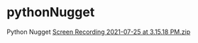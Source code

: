 # pythonNugget
Python Nugget
[Screen Recording 2021-07-25 at 3.15.18 PM.zip](https://github.com/evanmoore0/pythonNugget/files/6874445/Screen.Recording.2021-07-25.at.3.15.18.PM.zip)
